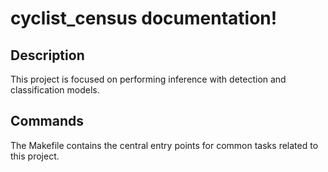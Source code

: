 # cyclist_census documentation!

## Description

This project is focused on performing inference with detection and classification models.

## Commands

The Makefile contains the central entry points for common tasks related to this project.


